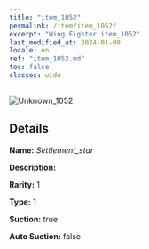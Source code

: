 ```yaml
---
title: "item_1052"
permalink: /item/item_1052/
excerpt: "Wing Fighter item_1052"
last_modified_at: 2024-01-09
locale: en
ref: "item_1052.md"
toc: false
classes: wide
---
```



 ![Unknown_1052](/images/item/Settlement_star_p.png)



## Details

 **Name:** *Settlement_star* 

 **Description:** 

 **Rarity:** 1 

 **Type:** 1 

 **Suction:** true 

 **Auto Suction:** false 


